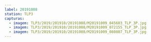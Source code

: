 ```yaml
---
label: 20191008
station: TLP3
capturas:
  - imagem: TLP3/2019/201910/20191008/M20191009_045603_TLP_3P.jpg
  - imagem: TLP3/2019/201910/20191008/M20191009_072155_TLP_3P.jpg
  - imagem: TLP3/2019/201910/20191008/M20191009_080807_TLP_3P.jpg
---
```

